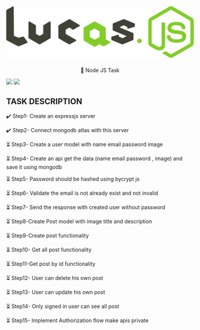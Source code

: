 <h1 align="center">
   <img src="https://github.com/Lucas-lima-unb/Node_JS_Task/blob/dca564469a6f17a65f6dbd9005d20e2fe2c9db8e/Logo_project.png">
</h1>
<p align="center">🚀 Node JS Task</p>
<p> <img src="https://img.shields.io/badge/license-MIT-blue"> <img src="https://img.shields.io/badge/npm-8.5.0-blue"></p>

<h2> TASK DESCRIPTION</h2>

<p> ✔️ Step1- Create an expressjs server </p>
<p> ✔️ Step2- Connect mongodb atlas with this server </p>
<p> ⏳ Step3- Create a user model with name email password image </p>
<p> ⏳ Step4- Create an api get the data (name email password , image) and save it using mongodb </p>
<p> ⏳ Step5- Password should be hashed using bycrypt js </p>
<p> ⏳ Step6- Validate the email is not already exist and not invalid </p>
<p> ⏳ Step7- Send the response with created user without password </p>
<p> ⏳ Step8-Create Post model with image title and description </p>
<p> ⏳ Step9-Create post functionality </p>
<p> ⏳ Step10- Get all post functionality </p>
<p> ⏳ Step11-Get post by id functionality </p>
<p> ⏳ Step12- User can delete his own post </p>
<p> ⏳ Step13- User can update his own post </p>
<p> ⏳ Step14- Only signed in user can see all post </p>
<p> ⏳ Step15- Implement Authorization flow make apis private </p>
